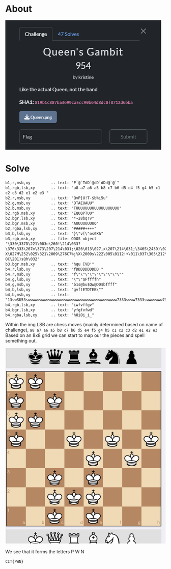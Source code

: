 # About
![](../Images/Pasted%20image%2020250428104750.png)
# Solve

```
b1,r,msb,xy         .. text: "P`@`TdD`@dD`dDd@`@`"
b1,rgb,lsb,xy       .. text: "a8 a7 a6 a5 b8 c7 b6 d5 e4 f5 g4 h5 c1 c2 c3 d2 e1 e2 e3 "
b2,r,msb,xy         .. text: "QvP}U!T-$b%i5u"
b2,g,msb,xy         .. text: "DTAEUAUU"
b2,b,msb,xy         .. text: "TUUUUUUUUUUUUUUUUUUU"
b2,rgb,msb,xy       .. text: "EQUQPTUU"
b2,bgr,lsb,xy       .. text: "*~28bq!v"
b2,bgr,msb,xy       .. text: "AUUUUUUUUQ"
b2,rgba,lsb,xy      .. text: "#####++++"
b3,b,lsb,xy         .. text: "}\"v[\"os0XA"
b3,rgb,msb,xy       .. file: QDOS object '\330\337D\221\003e\260!\214\033?\376\333\267m\373\207\214\031;\026\013\027,x\207\214\031;\346S\243D)\0250CO-X\027M\252\025\321\2009\276C7%j%X\2009s\222\005\0112!+\011\037\303\212\267Dc'\342\221\231FI\247\011\270\027r\222\237\303Y\241e8\205\266\030-OC\201)sQh\032'                                                       
b3,bgr,msb,xy       .. text: "hqu [VD'"
b4,r,lsb,xy         .. text: "fDDDDDDDDDD "
b4,r,msb,xy         .. text: "f\"\"\"\"\"\"\"\"\"\""
b4,g,lsb,xy         .. text: "\"\"$Fffffh"
b4,g,msb,xy         .. text: "b1s@bu$Qw@DD$bffff"
b4,b,lsb,xy         .. text: "gvftETDTEB\""
b4,b,msb,xy         .. text: "13swSU53swwwwwwwwwwwwwwwwwwwwwwwwwwwwwwwwwwwwwww7333swww7333swwwwwww7333swwwwwwwSQswwwwwww"
b4,rgb,lsb,xy       .. text: "iwfvffgv"
b4,bgr,lsb,xy       .. text: "yfgfvfwd"
b4,rgba,lsb,xy      .. text: "hOiOi_i_"

```

Within the img LSB are chess moves (mainly determined based on name of challenge), `a8 a7 a6 a5 b8 c7 b6 d5 e4 f5 g4 h5 c1 c2 c3 d2 e1 e2 e3`
Based on an 8x8 grid we can start to map our the pieces and spell something out.

![](../Images/Pasted%20image%2020250428074142.png)

We see that it forms the letters P W N

```
CIT{PWN}
```


